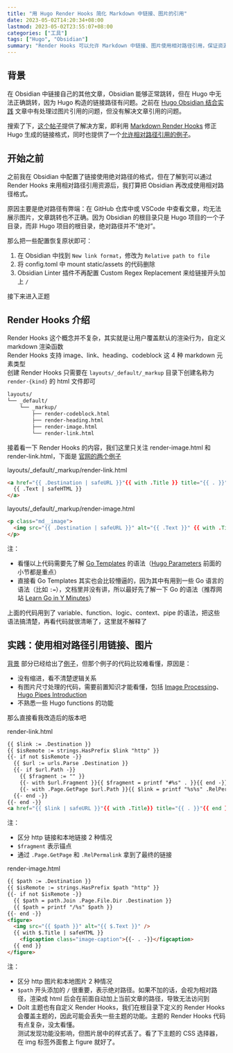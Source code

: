 ```yaml
---
title: "用 Hugo Render Hooks 简化 Markdown 中链接、图片的引用"
date: 2023-05-02T14:20:34+08:00
lastmod: 2023-05-02T23:55:07+08:00
categories: ["工具"]
tags: ["Hugo", "Obsidian"]
summary: "Render Hooks 可以允许 Markdown 中链接、图片使用相对路径引用，保证资源在 Obsidian、GitHub Pages、GitHub 仓库均正常展示"
---
```


## 背景

在 Obsidian 中链接自己的其他文章，Obsidian 能够正常跳转，但在 Hugo 中无法正确跳转，因为 Hugo 构造的链接路径有问题。之前在 [Hugo Obsidian 结合实践](hugo_obsidian_结合实践.md#使用图片资源) 文章中有处理过图片引用的问题，但没有解决文章引用的问题。

搜索了下，[这个帖子](https://discourse.gohugo.io/t/how-to-render-markdown-url-with-md-to-correct-link/26372)提供了解决方案，即利用 [Markdown Render Hooks](https://gohugo.io/templates/render-hooks/) 修正 Hugo 生成的链接格式，同时也提供了一个[允许相对路径引用的例子](https://github.com/bep/portable-hugo-links/tree/master/layouts/_default/_markup)。

## 开始之前

之前我在 Obsidian 中配置了链接使用绝对路径的格式，但在了解到可以通过 Render Hooks 来用相对路径引用资源后，我打算把 Obsidian 再改成使用相对路径格式。

原因主要是绝对路径有弊端：在 GitHub 仓库中或 VSCode 中查看文章，均无法展示图片，文章跳转也不正确。因为 Obsidian 的根目录只是 Hugo 项目的一个子目录，而非 Hugo 项目的根目录，绝对路径并不“绝对”。

那么把一些配置恢复原状即可：
1. 在 Obsidian 中找到 `New link format`，修改为 `Relative path to file`
2. 将 config.toml 中 mount static/assets 的代码删除
3. Obsidian Linter 插件不再配置 Custom Regex Replacement 来给链接开头加上 `/`

接下来进入正题

## Render Hooks 介绍

Render Hooks 这个概念并不复杂，其实就是让用户覆盖默认的渲染行为，自定义 markdown 渲染函数  
Render Hooks 支持 image、link、heading、codeblock 这 4 种 markdown 元素类型  
创建 Render Hooks 只需要在 `layouts/_default/_markup` 目录下创建名称为 `render-{kind}` 的 html 文件即可

```txt
layouts/
└── _default/
    └── _markup/
        ├── render-codeblock.html
        ├── render-heading.html
        ├── render-image.html
        └── render-link.html
```

接着看一下 Render Hooks 的内容，我们这里只关注 render-image.html 和 render-link.html，下面是 [官网的两个例子](https://gohugo.io/templates/render-hooks/#link-with-title-markdown-example)

layouts/_default/_markup/render-link.html
```html
<a href="{{ .Destination | safeURL }}"{{ with .Title }} title="{{ . }}"{{ end }}{{ if strings.HasPrefix .Destination "http" }} target="_blank" rel="noopener"{{ end }}>
  {{ .Text | safeHTML }}
</a>
```

layouts/_default/_markup/render-image.html
```html
<p class="md__image">
  <img src="{{ .Destination | safeURL }}" alt="{{ .Text }}" {{ with .Title }} title="{{ . }}"{{ end }} />
</p>
```

注：
- 看懂以上代码需要先了解 [Go Templates](https://gohugo.io/templates/introduction/) 的语法（[Hugo Parameters](https://gohugo.io/templates/introduction/#hugo-parameters) 前面的小节都是重点）
- 直接看 Go Templates 其实也会比较懵逼的，因为其中有用到一些 Go 语言的语法（比如 `:=`），文档里并没有讲，所以最好先了解一下 Go 的语法（推荐网站 [Learn Go in Y Minutes](https://learnxinyminutes.com/docs/zh-cn/go-cn/)）

上面的代码用到了 variable、function、logic、context、pipe 的语法，把这些语法搞清楚，再看代码就很清晰了，这里就不解释了

## 实践：使用相对路径引用链接、图片

[背景](#背景) 部分已经给出了[例子](https://github.com/bep/portable-hugo-links/tree/master/layouts/_default/_markup)，但那个例子的代码比较难看懂，原因是：
- 没有缩进，看不清楚逻辑关系
- 有图片尺寸处理的代码，需要前置知识才能看懂，包括 [Image Processing](https://gohugo.io/content-management/image-processing/)、[Hugo Pipes Introduction](https://gohugo.io/hugo-pipes/introduction/)
- 不熟悉一些 Hugo functions 的功能

那么直接看我改造后的版本吧

render-link.html
```html
{{ $link := .Destination }}
{{ $isRemote := strings.HasPrefix $link "http" }}
{{- if not $isRemote -}}
  {{ $url := urls.Parse .Destination }}
  {{- if $url.Path -}}
    {{ $fragment := "" }}
    {{- with $url.Fragment }}{{ $fragment = printf "#%s" . }}{{ end -}}
    {{- with .Page.GetPage $url.Path }}{{ $link = printf "%s%s" .RelPermalink $fragment }}{{ end -}}
  {{- end -}}
{{- end -}}
<a href="{{ $link | safeURL }}"{{ with .Title}} title="{{ . }}"{{ end }}{{ if $isRemote }} target="_blank"{{ end }}>{{ .Text | safeHTML }}</a>
```

注：
- 区分 http 链接和本地链接 2 种情况
- `$fragment` 表示锚点
- 通过 `.Page.GetPage` 和 `.RelPermalink` 拿到了最终的链接

render-image.html
```html
{{ $path := .Destination }}
{{ $isRemote := strings.HasPrefix $path "http" }}
{{- if not $isRemote -}}
  {{ $path = path.Join .Page.File.Dir .Destination }}
  {{ $path = printf "/%s" $path }}
{{- end -}}
<figure>
  <img src="{{ $path }}" alt="{{ $.Text }}" />
  {{ with $.Title | safeHTML }}
    <figcaption class="image-caption">{{- . -}}</figcaption>
  {{ end }}
</figure>
```

注：
- 区分 http 图片和本地图片 2 种情况
- `$path` 开头添加的 `/` 很重要，表示绝对路径。如果不加的话，会视为相对路径，渲染成 html 后会在前面自动加上当前文章的路径，导致无法访问到
- DoIt 主题也有自定义 Render Hooks，我们在根目录下定义的 Render Hooks 会覆盖主题的，因此可能会丢失一些主题的功能。主题的 Render Hooks 代码有点复杂，没太看懂。  
  测试发现功能没影响，但图片居中的样式丢了。看了下主题的 CSS 选择器，在 img 标签外面套上 figure 就好了。
